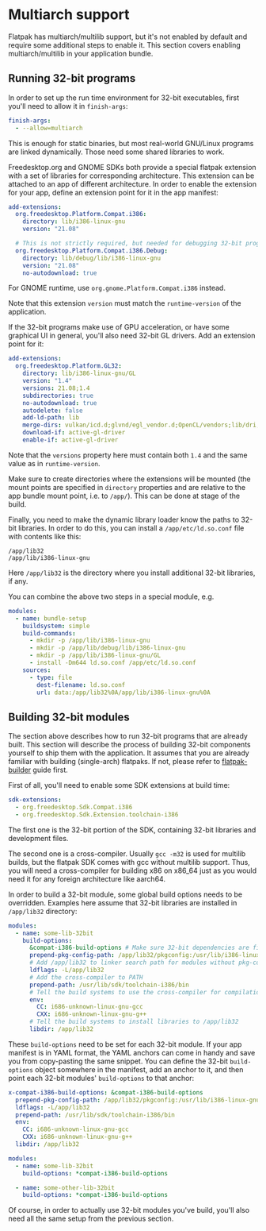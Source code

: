 # Multiarch support

Flatpak has multiarch/multilib support, but it's not enabled by default
and require some additional steps to enable it. This section covers
enabling multiarch/multilib in your application bundle.

## Running 32-bit programs

In order to set up the run time environment for 32-bit executables,
first you\'ll need to allow it in `finish-args`:

```yaml
finish-args:
  - --allow=multiarch
```

This is enough for static binaries, but most real-world GNU/Linux
programs are linked dynamically. Those need some shared libraries to
work.

Freedesktop.org and GNOME SDKs both provide a special flatpak extension
with a set of libraries for corresponding architecture. This extension
can be attached to an app of different architecture. In order to enable
the extension for your app, define an extension point for it in the app
manifest:

```yaml
add-extensions:
  org.freedesktop.Platform.Compat.i386:
    directory: lib/i386-linux-gnu
    version: "21.08"

  # This is not strictly required, but needed for debugging 32-bit programs
  org.freedesktop.Platform.Compat.i386.Debug:
    directory: lib/debug/lib/i386-linux-gnu
    version: "21.08"
    no-autodownload: true
```

For GNOME runtime, use `org.gnome.Platform.Compat.i386` instead.

Note that this extension `version` must match the `runtime-version` of
the application.

If the 32-bit programs make use of GPU acceleration, or have some
graphical UI in general, you\'ll also need 32-bit GL drivers. Add an
extension point for it:

```yaml
add-extensions:
  org.freedesktop.Platform.GL32:
    directory: lib/i386-linux-gnu/GL
    version: "1.4"
    versions: 21.08;1.4
    subdirectories: true
    no-autodownload: true
    autodelete: false
    add-ld-path: lib
    merge-dirs: vulkan/icd.d;glvnd/egl_vendor.d;OpenCL/vendors;lib/dri;lib/d3d;vulkan/explicit_layer.d;vulkan/implicit_layer.d
    download-if: active-gl-driver
    enable-if: active-gl-driver
```

Note that the `versions` property here must contain both `1.4` and the
same value as in `runtime-version`.

Make sure to create directories where the extensions will be mounted
(the mount points are specified in `directory` properties and are
relative to the app bundle mount point, i.e. to `/app/`). This can be
done at stage of the build.

Finally, you need to make the dynamic library loader know the paths to
32-bit libraries. In order to do this, you can install a
`/app/etc/ld.so.conf` file with contents like this:

```text
/app/lib32
/app/lib/i386-linux-gnu
```

Here `/app/lib32` is the directory where you install additional 32-bit
libraries, if any.

You can combine the above two steps in a special module, e.g.

```yaml
modules:
  - name: bundle-setup
    buildsystem: simple
    build-commands:
      - mkdir -p /app/lib/i386-linux-gnu
      - mkdir -p /app/lib/debug/lib/i386-linux-gnu
      - mkdir -p /app/lib/i386-linux-gnu/GL
      - install -Dm644 ld.so.conf /app/etc/ld.so.conf
    sources:
      - type: file
        dest-filename: ld.so.conf
        url: data:/app/lib32%0A/app/lib/i386-linux-gnu%0A
```

## Building 32-bit modules

The section above describes how to run 32-bit programs that are already
built. This section will describe the process of building 32-bit
components yourself to ship them with the application. It assumes that
you are already familiar with building (single-arch) flatpaks. If not,
please refer to [flatpak-builder](../flatpak-builder) guide
first.

First of all, you\'ll need to enable some SDK extensions at build time:

```yaml
sdk-extensions:
  - org.freedesktop.Sdk.Compat.i386
  - org.freedesktop.Sdk.Extension.toolchain-i386
```

The first one is the 32-bit portion of the SDK, containing 32-bit
libraries and development files.

The second one is a cross-compiler. Usually `gcc -m32` is used for
multilib builds, but the flatpak SDK comes with gcc without multilib
support. Thus, you will need a cross-compiler for building x86 on x86_64
just as you would need it for any foreign architecture like aarch64.

In order to build a 32-bit module, some global build options needs to be
overridden. Examples here assume that 32-bit libraries are installed in
`/app/lib32` directory:

```yaml
modules:
  - name: some-lib-32bit
    build-options:
      &compat-i386-build-options # Make sure 32-bit dependencies are first on pkg-config search path
      prepend-pkg-config-path: /app/lib32/pkgconfig:/usr/lib/i386-linux-gnu/pkgconfig
      # Add /app/lib32 to linker search path for modules without pkg-config
      ldflags: -L/app/lib32
      # Add the cross-compiler to PATH
      prepend-path: /usr/lib/sdk/toolchain-i386/bin
      # Tell the build systems to use the cross-compiler for compilation
      env:
        CC: i686-unknown-linux-gnu-gcc
        CXX: i686-unknown-linux-gnu-g++
      # Tell the build systems to install libraries to /app/lib32
      libdir: /app/lib32
```

These `build-options` need to be set for each 32-bit module. If your app
manifest is in YAML format, the YAML anchors can come in handy and save
you from copy-pasting the same snippet. You can define the 32-bit
`build-options` object somewhere in the manifest, add an anchor to it,
and then point each 32-bit modules\' `build-options` to that anchor:

```yaml
x-compat-i386-build-options: &compat-i386-build-options
  prepend-pkg-config-path: /app/lib32/pkgconfig:/usr/lib/i386-linux-gnu/pkgconfig
  ldflags: -L/app/lib32
  prepend-path: /usr/lib/sdk/toolchain-i386/bin
  env:
    CC: i686-unknown-linux-gnu-gcc
    CXX: i686-unknown-linux-gnu-g++
  libdir: /app/lib32

modules:
  - name: some-lib-32bit
    build-options: *compat-i386-build-options

  - name: some-other-lib-32bit
    build-options: *compat-i386-build-options
```

Of course, in order to actually use 32-bit modules you\'ve build,
you\'ll also need all the same setup from the previous section.
